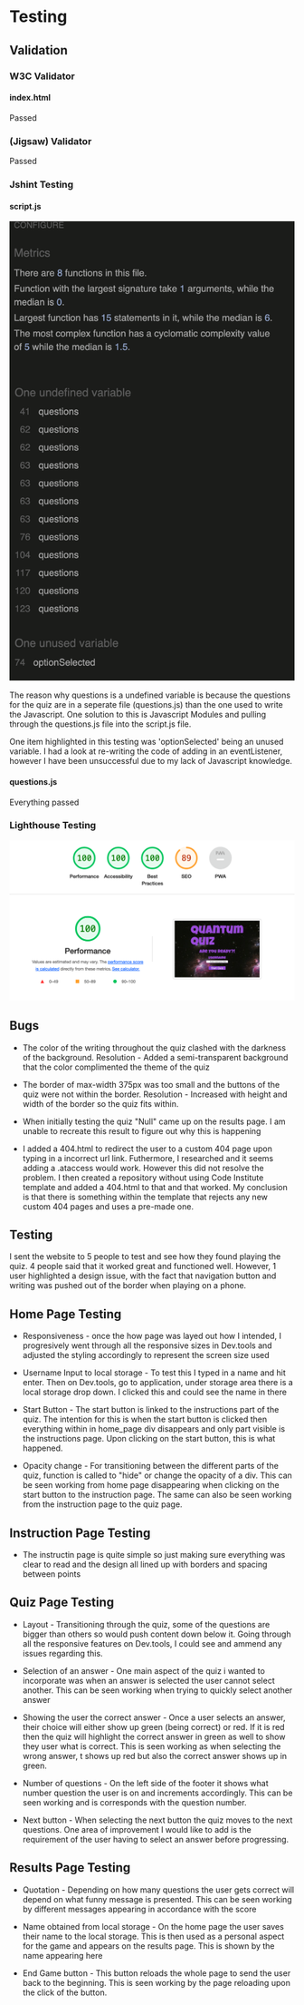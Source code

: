 # Testing

## Validation

### W3C Validator

#### index.html
Passed

### (Jigsaw) Validator
Passed

### Jshint Testing

#### script.js

<img src="assets/README images/jshint.png">

The reason why questions is a undefined variable is because the questions for the quiz are in a seperate file (questions.js) than the one used to write the Javascript. One solution to this is Javascript Modules and pulling through the questions.js file into the script.js file.

One item highlighted in this testing was 'optionSelected' being an unused variable. I had a look at re-writing the code of adding in an eventListener, however I have been unsuccessful due to my lack of Javascript knowledge. 

#### questions.js

Everything passed

### Lighthouse Testing

<img src="assets/README images/lighthouse.png">

## Bugs

- The color of the writing throughout the quiz clashed with the darkness of the background.
Resolution - Added a semi-transparent background that the color complimented the theme of the quiz

- The border of max-width 375px was too small and the buttons of the quiz were not within the border.
Resolution - Increased with height and width of the border so the quiz fits within.

- When initially testing the quiz "Null" came up on the results page. I am unable to recreate this result to figure out why this is happening

- I added a 404.html to redirect the user to a custom 404 page upon typing in a incorrect url link. Futhermore, I researched and it seems adding a .ataccess would work. However this did not resolve the problem. I then created a repository without using Code Institute template and added a 404.html to that and that worked. My conclusion is that there is something within the template that rejects any new custom 404 pages and uses a pre-made one.

## Testing

I sent the website to 5 people to test and see how they found playing the quiz. 4 people said that it worked great and functioned well. However, 1 user highlighted a design issue, with the fact that navigation button and writing was pushed out of the border when playing on a phone.

## Home Page Testing

- Responsiveness - once the how page was layed out how I intended, I progresively went through all the responsive sizes in Dev.tools and adjusted the styling accordingly to represent the screen size used

- Username Input to local storage - To test this I typed in a name and hit enter. Then on Dev.tools, go to application, under storage area there is a local storage drop down. I clicked this and could see the name in there

- Start Button - The start button is linked to the instructions part of the quiz. The intention for this is when the start button is clicked then everything within in home_page div disappears and only part visible is the instructions page. Upon clicking on the start button, this is what happened.

- Opacity change - For transitioning between the different parts of the quiz, function is called to "hide" or change the opacity of a div. This can be seen working from home page disappearing when clicking on the start button to the instruction page. The same can also be seen working from the instruction page to the quiz page.

## Instruction Page Testing 

- The instructin page is quite simple so just making sure everything was clear to read and the design all lined up with borders and spacing between points

## Quiz Page Testing

- Layout - Transitioning through the quiz, some of the questions are bigger than others so would push content down below it. Going through all the responsive features on Dev.tools, I could see and ammend any issues regarding this.

- Selection of an answer - One main aspect of the quiz i wanted to incorporate was when an answer is selected the user cannot select another. This can be seen working when trying to quickly select another answer

- Showing the user the correct answer - Once a user selects an answer, their choice will either show up green (being correct) or red. If it is red then the quiz will highlight the correct answer in green as well to show they user what is correct. This is seen working as when selecting the wrong answer, t shows up red but also the correct answer shows up in green.

- Number of questions - On the left side of the footer it shows what number question the user is on and increments accordingly. This can be seen working and is corresponds with the question number.

- Next button - When selecting the next button the quiz moves to the next questions. One area of improvement I would like to add is the requirement of the user having to select an answer before progressing.

## Results Page Testing

- Quotation - Depending on how many questions the user gets correct will depend on what funny message is presented. This can be seen working by different messages appearing in accordance with the score

- Name obtained from local storage - On the home page the user saves their name to the local storage. This is then used as a personal aspect for the game and appears on the results page. This is shown by the name appearing here

- End Game button - This button reloads the whole page to send the user back to the beginning. This is seen working by the page reloading upon the click of the button.
